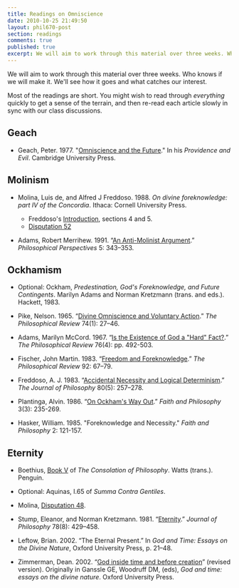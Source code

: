 ```yaml
---
title: Readings on Omniscience
date: 2010-10-25 21:49:50
layout: phil670-post
section: readings
comments: true
published: true
excerpt: We will aim to work through this material over three weeks. Who knows if we will make it. We'll see how it goes and what catches our interest.
---
```


We will aim to work through this material over three weeks. Who knows if we will make it. We'll see how it goes and what catches our interest.

Most of the readings are short. You might wish to read through
*everything* quickly to get a sense of the terrain, and then
re-read each article slowly in sync with our class discussions.

## Geach

+   Geach, Peter. 1977. "[Omniscience and the Future](http://people.cohums.ohio-state.edu/sanson7/courses/local/geach1977.pdf)." In his *Providence and Evil*. Cambridge University Press.

## Molinism

+   Molina, Luis de, and Alfred J Freddoso. 1988. *On divine foreknowledge: part IV of the Concordia*. Ithaca: Cornell University Press. <span class="Z3988" title="url_ver=Z39.88-2004&amp;ctx_ver=Z39.88-2004&amp;rft_id=urn%3Aisbn%3A0801421314%20%28alk.%20paper%29&amp;rft_val_fmt=info%3Aofi%2Ffmt%3Akev%3Amtx%3Abook&amp;rft.genre=book&amp;rft.btitle=On%20divine%20foreknowledge%3A%20part%20IV%20of%20the%20Concordia&amp;rft.place=Ithaca&amp;rft.publisher=Cornell%20University%20Press&amp;rft.aufirst=Luis%20de&amp;rft.aulast=Molina&amp;rft.au=Luis%20de%20Molina&amp;rft.au=Alfred%20J%20Freddoso&amp;rft.date=1988&amp;rft.isbn=0801421314%20(alk.%20paper)">&nbsp;</span>
    +   Freddoso's [Introduction](http://people.cohums.ohio-state.edu/sanson7/courses/local/molina1988aa.pdf), sections 4 and 5.
    +   [Disputation 52](http://people.cohums.ohio-state.edu/sanson7/courses/local/molina1988b.pdf)

+   Adams, Robert Merrihew. 1991. “[An Anti-Molinist Argument](http://www.jstor.org/stable/2214100).” *Philosophical Perspectives* 5: 343–353. <span class="Z3988" title="url_ver=Z39.88-2004&amp;ctx_ver=Z39.88-2004&amp;rft_val_fmt=info%3Aofi%2Ffmt%3Akev%3Amtx%3Ajournal&amp;rft.genre=article&amp;rft.atitle=An%20Anti-Molinist%20Argument&amp;rft.jtitle=Philosophical%20Perspectives&amp;rft.volume=5&amp;rft.aufirst=Robert%20Merrihew&amp;rft.aulast=Adams&amp;rft.au=Robert%20Merrihew%20Adams&amp;rft.date=1991&amp;rft.pages=343%E2%80%93353">&nbsp;</span>

## Ockhamism

+   Optional: Ockham, *Predestination, God's Foreknowledge, and Future Contingents*. Marilyn Adams and Norman Kretzmann (trans. and eds.). Hackett, 1983.

+   Pike, Nelson. 1965. “[Divine Omniscience and Voluntary Action](http://www.jstor.org/stable/2183529).” *The Philosophical Review* 74(1): 27–46.
<span class="Z3988" title="url_ver=Z39.88-2004&amp;ctx_ver=Z39.88-2004&amp;rft_val_fmt=info%3Aofi%2Ffmt%3Akev%3Amtx%3Ajournal&amp;rft.genre=article&amp;rft.atitle=Divine%20Omniscience%20and%20Voluntary%20Action&amp;rft.jtitle=The%20Philosophical%20Review&amp;rft.volume=74&amp;rft.issue=1&amp;rft.aufirst=Nelson&amp;rft.aulast=Pike&amp;rft.au=Nelson%20Pike&amp;rft.date=1965&amp;rft.pages=27%E2%80%9346&amp;rft.issn=00318108">&nbsp;</span>

+   Adams, Marilyn McCord. 1967. “[Is the Existence of God a "Hard" Fact?](http://www.jstor.org/stable/2183285).” *The Philosophical Review* 76(4): pp. 492-503.
<span class="Z3988" title="url_ver=Z39.88-2004&amp;ctx_ver=Z39.88-2004&amp;rft_val_fmt=info%3Aofi%2Ffmt%3Akev%3Amtx%3Ajournal&amp;rft.genre=article&amp;rft.atitle=Is%20the%20Existence%20of%20God%20a%20%22Hard%22%20Fact%3F&amp;rft.jtitle=The%20Philosophical%20Review&amp;rft.volume=76&amp;rft.issue=4&amp;rft.aufirst=Marilyn%20McCord&amp;rft.aulast=Adams&amp;rft.au=Marilyn%20McCord%20Adams&amp;rft.date=1967&amp;rft.pages=pp.%20492-503&amp;rft.issn=00318108">&nbsp;</span>

+   Fischer, John Martin. 1983. “[Freedom and Foreknowledge](http://www.jstor.org/stable/2184522).” *The Philosophical Review* 92: 67–79. 
<span class="Z3988" title="url_ver=Z39.88-2004&amp;ctx_ver=Z39.88-2004&amp;rft_val_fmt=info%3Aofi%2Ffmt%3Akev%3Amtx%3Ajournal&amp;rft.genre=article&amp;rft.atitle=Freedom%20and%20Foreknowledge&amp;rft.jtitle=The%20Philosophical%20Review&amp;rft.volume=92&amp;rft.aufirst=John%20Martin&amp;rft.aulast=Fischer&amp;rft.au=John%20Martin%20Fischer&amp;rft.date=1983&amp;rft.pages=67%E2%80%9379">&nbsp;</span>

+   Freddoso, A. J. 1983. “[Accidental Necessity and Logical Determinism](http://www.jstor.org/stable/2026498).” *The Journal of Philosophy* 80(5): 257–278. 
<span class="Z3988" title="url_ver=Z39.88-2004&amp;ctx_ver=Z39.88-2004&amp;rft_val_fmt=info%3Aofi%2Ffmt%3Akev%3Amtx%3Ajournal&amp;rft.genre=article&amp;rft.atitle=Accidental%20Necessity%20and%20Logical%20Determinism&amp;rft.jtitle=The%20Journal%20of%20Philosophy&amp;rft.volume=80&amp;rft.issue=5&amp;rft.aufirst=A.%20J&amp;rft.aulast=Freddoso&amp;rft.au=A.%20J%20Freddoso&amp;rft.date=1983&amp;rft.pages=257%E2%80%93278">&nbsp;</span>

+   Plantinga, Alvin. 1986. “[On Ockham's Way Out](http://people.cohums.ohio-state.edu/sanson7/courses/local/plantinga1986a.pdf).” *Faith and Philosophy* 3(3): 235-269. 
<span class="Z3988" title="url_ver=Z39.88-2004&amp;ctx_ver=Z39.88-2004&amp;rft_val_fmt=info%3Aofi%2Ffmt%3Akev%3Amtx%3Ajournal&amp;rft.genre=article&amp;rft.atitle=On%20Ockham's%20Way%20Out&amp;rft.jtitle=Faith%20and%20Philosophy&amp;rft.volume=3&amp;rft.issue=3&amp;rft.date=1986&amp;rft.pages=235-269">&nbsp;</span>

+   Hasker, William. 1985. "Foreknowledge and Necessity." *Faith and Philosophy* 2: 121-157.

## Eternity

+   Boethius, [Book V](http://people.cohums.ohio-state.edu/sanson7/courses/local/boethius1969a.pdf) of *The Consolation of Philosophy*. Watts (trans.). Penguin.

+   Optional: Aquinas, I.65 of *Summa Contra Gentiles*.

+   Molina, [Disputation 48](http://people.cohums.ohio-state.edu/sanson7/courses/local/molina1988ab.pdf).

+   Stump, Eleanor, and Norman Kretzmann. 1981. “[Eternity](http://www.jstor.org/stable/2026047).” *Journal of Philosophy* 78(8): 429–458. 
<span class="Z3988" title="url_ver=Z39.88-2004&amp;ctx_ver=Z39.88-2004&amp;rft_val_fmt=info%3Aofi%2Ffmt%3Akev%3Amtx%3Ajournal&amp;rft.genre=article&amp;rft.atitle=Eternity&amp;rft.jtitle=Journal%20of%20Philosophy&amp;rft.volume=78&amp;rft.issue=8&amp;rft.aufirst=Eleanor&amp;rft.aulast=Stump&amp;rft.au=Eleanor%20Stump&amp;rft.au=Norman%20Kretzmann&amp;rft.date=1981&amp;rft.pages=429%E2%80%93458">&nbsp;</span>

+   Leftow, Brian. 2002. “The Eternal Present.” In *God and Time: Essays on the Divine Nature*, Oxford University Press, p. 21–48. 
<span class="Z3988" title="url_ver=Z39.88-2004&amp;ctx_ver=Z39.88-2004&amp;rft_val_fmt=info%3Aofi%2Ffmt%3Akev%3Amtx%3Abook&amp;rft.genre=bookitem&amp;rft.atitle=The%20Eternal%20Present&amp;rft.publisher=Oxford%20University%20Press&amp;rft.aufirst=Brian&amp;rft.aulast=Leftow&amp;rft.au=Brian%20Leftow&amp;rft.date=2002&amp;rft.pages=21%E2%80%9348">&nbsp;</span>

+   Zimmerman, Dean. 2002. “[God inside time and before creation](http://fas-philosophy.rutgers.edu/zimmerman/GodInsideTime.pdf)” (revised version). Originally in Ganssle GE, Woodruff DM, (eds), *God and time: essays on the divine nature*. Oxford University Press.
<span class="Z3988" title="url_ver=Z39.88-2004&amp;ctx_ver=Z39.88-2004&amp;rft_val_fmt=info%3Aofi%2Ffmt%3Akev%3Amtx%3Abook&amp;rft.genre=bookitem&amp;rft.atitle=God%20inside%20time%20and%20before%20creation&amp;rft.aufirst=Dean&amp;rft.aulast=Zimmerman&amp;rft.au=Dean%20Zimmerman">&nbsp;</span>


